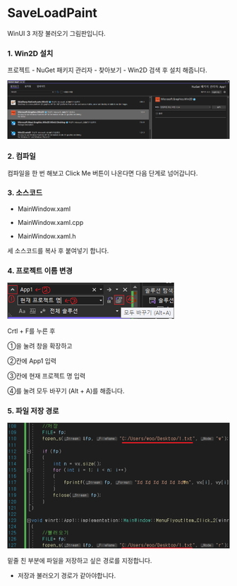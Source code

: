 # SaveLoadPaint

WinUI 3 저장 불러오기 그림판입니다.

### 1. Win2D 설치
프로젝트 - NuGet 패키지 관리자 - 찾아보기 - Win2D 검색 후 설치 해줍니다.

![1](/img/1.png)

### 2. 컴파일
컴파일을 한 번 해보고 Click Me 버튼이 나온다면 다음 단계로 넘어갑니다.

### 3. 소스코드

- MainWindow.xaml

- MainWindow.xaml.cpp

- MainWindow.xaml.h

세 소스코드를 복사 후 붙여넣기 합니다.

### 4. 프로젝트 이름 변경

![2](/img/2.png)

Crtl + F를 누른 후

①을 눌려 창을 확장하고

②칸에 App1 입력

③칸에 현재 프로젝트 명 입력

④를 눌려 모두 바꾸기 (Alt + A)를 해줍니다.

### 5. 파일 저장 경로

![3](/img/3.png)

밑줄 친 부분에 파일을 저장하고 싶은 경로를 지정합니다.

* 저장과 불러오기 경로가 같아야합니다.
